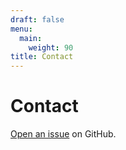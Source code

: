 ```yaml
---
draft: false
menu:
  main:
    weight: 90
title: Contact
---
```


# Contact

[Open an issue](https://github.com/RMI-PACTA/rmi-pacta.github.io/issues/new) on GitHub.
